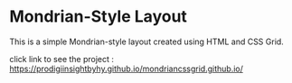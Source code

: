 # Mondrian-Style Layout
This is a simple Mondrian-style layout created using HTML and CSS Grid.

click link to see the project : https://prodigiinsightbyhy.github.io/mondriancssgrid.github.io/ 

